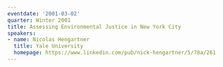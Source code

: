 ```yaml
---
eventdate: '2001-03-02'
quarter: Winter 2001
title: Assessing Environmental Justice in New York City
speakers:
- name: Nicolas Hengartner
  title: Yale University
  homepage: https://www.linkedin.com/pub/nick-hengartner/5/78a/261
---
```

